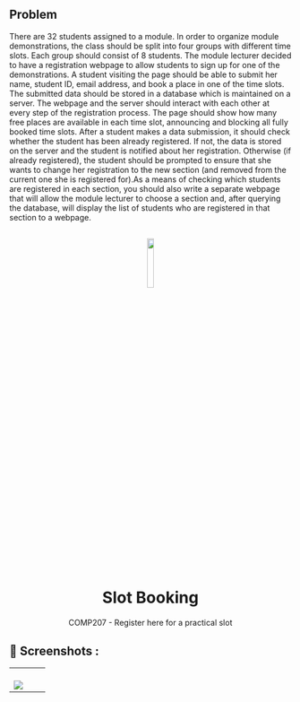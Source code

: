## Problem

There are 32 students assigned to a module. In order to organize module demonstrations, the
class should be split into four groups with different time slots. Each group should consist of 8
students. The module lecturer decided to have a registration webpage to allow students to sign up
for one of the demonstrations. A student visiting the page should be able to submit her name,
student ID, email address, and book a place in one of the time slots.
The submitted data should be stored in a database which is maintained on a server. The webpage
and the server should interact with each other at every step of the registration process. The page
should show how many free places are available in each time slot, announcing and blocking all
fully booked time slots. After a student makes a data submission, it should check whether the
student has been already registered. If not, the data is stored on the server and the student is
notified about her registration. Otherwise (if already registered), the student should be prompted
to ensure that she wants to change her registration to the new section (and removed from the
current one she is registered for).As a means of checking which students are registered in each section, you should also write a
separate webpage that will allow the module lecturer to choose a section and, after querying the
database, will display the list of students who are registered in that section to a webpage.

##

<p align="center">
  <img src="https://mbmishu.github.io/Register-for-a-practical-slot/main/1.png" width="15%">
  <h1 align="center">
    Slot Booking
  </h1>
<p align="center">COMP207 - Register here for a practical slot</p>
</p>

## 📸 Screenshots :

<table width="100%"> 
<tr>
<td width="50%">
&nbsp; 
<br>

<img src="https://mbmishu.github.io/Register-for-a-practical-slot/main/2.png">

</td>
</table> 
<br/>
